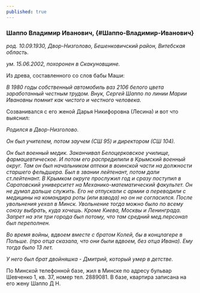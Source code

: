 ```yaml
---
published: true
---
```


### Шаппо Владимир Иванович,  {#Шаппо-Владимир-Иванович}

_род. 10.09.1930, Двор-Низголово, Бешенковичский район, Витебская область._

_ум. 15.06.2002, похоронен в Скакуновщине._

Из древа, составленного со слов бабы Маши:

<i>В 1980 годы собственный автомобиль ваз 2106 белого цвета заработанный честным трудом. Внук, Сергей Шаппо по линии Марии Ивановны помнит как чистого и честного человека.</i>

Созванивался с его женой Дарья Никифоровна (Лесина) и вот что выяснил:

<i>
Родился в Двор-Низголово.

Он был учителем, потом заучем (СШ 95) и директором (СШ 104).

Он был военный медик. Заканчивал Белоцерковское училище, фармацевтическое. И потом его распредилили в Крымский военный округ.
Там он был начальником аптеки в воинской части на должности старшего фельдшера. 
Был в звании лейтенант, потом дали ст.лейтенант.
В Крымком округе прослужил год и сразу поступил в Саратовский университет на Механико-математический факультет.
Он не думал дальше служить.
Его не отпускали с армии а переводили с медицины на командира роты (или взвода) но он не согласился.
После увольнения уехал в Минск.
Увольнение тогда можно было по всему союзу выбрать, куда хочешь. Кроме Киева, Москвы и Ленинграда.
Запрет на эти три города был потому, что там средний мед.персонал был переполнен. 

Во время войны, вдвоем вместе с братом Колей, бы в концлагере в Польше. (про отца сказала, что они были вдвоем, без отца Ивана).
Ему тогда было 13 лет.

У него был брат двойняшка - Дмитрий, который умер в детстве.
</i>

По Минской телефонной базе, жил в Минске по адресу бульвар Шевченко 1, кв. 37, номер тел. 2889081. В базе, квартира записана на его жену Шаппо Д Н. 
        
